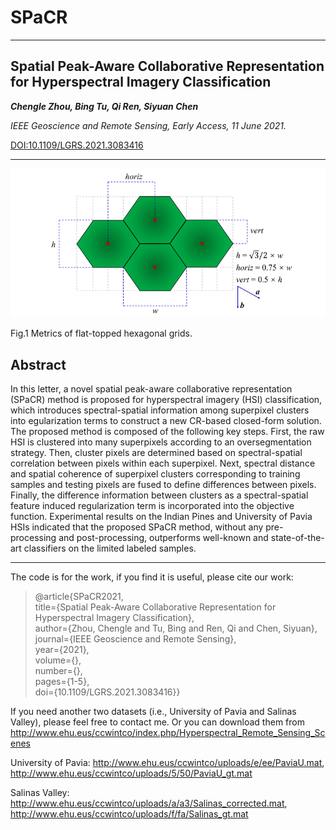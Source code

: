 # SPaCR
---
## Spatial Peak-Aware Collaborative Representation for Hyperspectral Imagery Classification

***Chengle Zhou, Bing Tu, Qi Ren, Siyuan Chen***

*IEEE Geoscience and Remote Sensing, Early Access, 11 June 2021.*

[DOI:10.1109/LGRS.2021.3083416](https://ieeexplore.ieee.org/document/9452044)

---

![FIg.1](https://github.com/chengle-zhou/MY-IMAGE/raw/main/SPaCR/Fig.1.png)

Fig.1 Metrics of flat-topped hexagonal grids.



## Abstract

In this letter, a novel spatial peak-aware collaborative representation (SPaCR) method is proposed for hyperspectral imagery (HSI) classification, which introduces spectral-spatial information among superpixel clusters into egularization terms to construct a new CR-based closed-form solution. The proposed method is composed of the following key steps. First, the raw HSI is clustered into many superpixels according to an oversegmentation strategy. Then, cluster pixels  are determined based on spectral-spatial correlation between pixels within each superpixel. Next, spectral distance and  spatial coherence of superpixel clusters corresponding to training samples and testing pixels are fused to define  differences between pixels. Finally, the difference information between clusters as a spectral-spatial feature induced regularization term is incorporated into the objective function. Experimental results on the Indian Pines and University of Pavia HSIs indicated that the proposed SPaCR method, without any pre-processing and post-processing, outperforms well-known and state-of-the-art classifiers on the limited labeled samples.

---

The code is for the work, if you find it is useful, please cite our work:
>   @article{SPaCR2021,  
	title={Spatial Peak-Aware Collaborative Representation for Hyperspectral Imagery Classification},  
	author={Zhou, Chengle and Tu, Bing and Ren, Qi and Chen, Siyuan},  
	journal={IEEE Geoscience and Remote Sensing},  
	year={2021},  
    volume={},  
	number={},  
	pages={1-5},  
	doi={10.1109/LGRS.2021.3083416}}

If you need another two datasets (i.e., University of Pavia and Salinas Valley), please feel free to contact me. Or you can download them from http://www.ehu.eus/ccwintco/index.php/Hyperspectral_Remote_Sensing_Scenes

University of Pavia: http://www.ehu.eus/ccwintco/uploads/e/ee/PaviaU.mat, http://www.ehu.eus/ccwintco/uploads/5/50/PaviaU_gt.mat

Salinas Valley: http://www.ehu.eus/ccwintco/uploads/a/a3/Salinas_corrected.mat, http://www.ehu.eus/ccwintco/uploads/f/fa/Salinas_gt.mat
